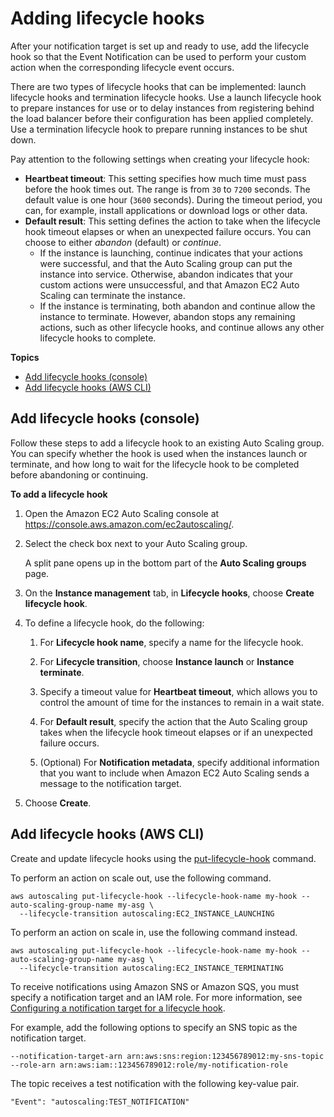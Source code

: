 # Adding lifecycle hooks<a name="adding-lifecycle-hooks"></a>

After your notification target is set up and ready to use, add the lifecycle hook so that the Event Notification can be used to perform your custom action when the corresponding lifecycle event occurs\. 

There are two types of lifecycle hooks that can be implemented: launch lifecycle hooks and termination lifecycle hooks\. Use a launch lifecycle hook to prepare instances for use or to delay instances from registering behind the load balancer before their configuration has been applied completely\. Use a termination lifecycle hook to prepare running instances to be shut down\. 

Pay attention to the following settings when creating your lifecycle hook: 
+ **Heartbeat timeout**: This setting specifies how much time must pass before the hook times out\. The range is from `30` to `7200` seconds\. The default value is one hour \(`3600` seconds\)\. During the timeout period, you can, for example, install applications or download logs or other data\.
+ **Default result**: This setting defines the action to take when the lifecycle hook timeout elapses or when an unexpected failure occurs\. You can choose to either *abandon* \(default\) or *continue*\.
  + If the instance is launching, continue indicates that your actions were successful, and that the Auto Scaling group can put the instance into service\. Otherwise, abandon indicates that your custom actions were unsuccessful, and that Amazon EC2 Auto Scaling can terminate the instance\. 
  + If the instance is terminating, both abandon and continue allow the instance to terminate\. However, abandon stops any remaining actions, such as other lifecycle hooks, and continue allows any other lifecycle hooks to complete\.

**Topics**
+ [Add lifecycle hooks \(console\)](#adding-lifecycle-hooks-console)
+ [Add lifecycle hooks \(AWS CLI\)](#adding-lifecycle-hooks-aws-cli)

## Add lifecycle hooks \(console\)<a name="adding-lifecycle-hooks-console"></a>

Follow these steps to add a lifecycle hook to an existing Auto Scaling group\. You can specify whether the hook is used when the instances launch or terminate, and how long to wait for the lifecycle hook to be completed before abandoning or continuing\.

**To add a lifecycle hook**

1. Open the Amazon EC2 Auto Scaling console at [https://console\.aws\.amazon\.com/ec2autoscaling/](https://console.aws.amazon.com/ec2autoscaling/)\.

1. Select the check box next to your Auto Scaling group\.

   A split pane opens up in the bottom part of the **Auto Scaling groups** page\. 

1. On the **Instance management** tab, in **Lifecycle hooks**, choose **Create lifecycle hook**\.

1. To define a lifecycle hook, do the following:

   1. For **Lifecycle hook name**, specify a name for the lifecycle hook\.

   1. For **Lifecycle transition**, choose **Instance launch** or **Instance terminate**\. 

   1. Specify a timeout value for **Heartbeat timeout**, which allows you to control the amount of time for the instances to remain in a wait state\.

   1. For **Default result**, specify the action that the Auto Scaling group takes when the lifecycle hook timeout elapses or if an unexpected failure occurs\.

   1. \(Optional\) For **Notification metadata**, specify additional information that you want to include when Amazon EC2 Auto Scaling sends a message to the notification target\. 

1. Choose **Create**\.

## Add lifecycle hooks \(AWS CLI\)<a name="adding-lifecycle-hooks-aws-cli"></a>

Create and update lifecycle hooks using the [put\-lifecycle\-hook](https://docs.aws.amazon.com/cli/latest/reference/autoscaling/put-lifecycle-hook.html) command\.

To perform an action on scale out, use the following command\.

```
aws autoscaling put-lifecycle-hook --lifecycle-hook-name my-hook --auto-scaling-group-name my-asg \
  --lifecycle-transition autoscaling:EC2_INSTANCE_LAUNCHING
```

To perform an action on scale in, use the following command instead\.

```
aws autoscaling put-lifecycle-hook --lifecycle-hook-name my-hook --auto-scaling-group-name my-asg \
  --lifecycle-transition autoscaling:EC2_INSTANCE_TERMINATING
```

To receive notifications using Amazon SNS or Amazon SQS, you must specify a notification target and an IAM role\. For more information, see [Configuring a notification target for a lifecycle hook](configuring-lifecycle-hook-notifications.md)\. 

For example, add the following options to specify an SNS topic as the notification target\.

```
--notification-target-arn arn:aws:sns:region:123456789012:my-sns-topic --role-arn arn:aws:iam::123456789012:role/my-notification-role
```

The topic receives a test notification with the following key\-value pair\.

```
"Event": "autoscaling:TEST_NOTIFICATION"
```